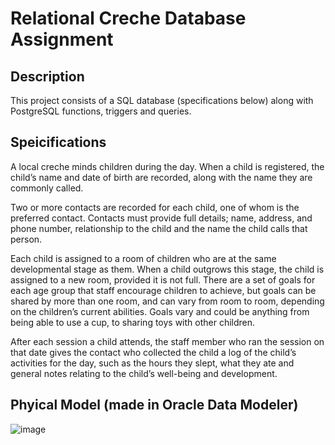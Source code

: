 # Relational Creche Database Assignment

## Description
This project consists of a SQL database (specifications below) along with PostgreSQL functions, triggers and queries.

## Speicifications
A local creche minds children during the day. When a child is registered, the child’s name and date of birth are recorded, along with the name they are commonly called. 
 
Two or more contacts are recorded for each child, one of whom is the preferred contact.  Contacts must provide full details; name, address, and phone number, relationship to the child and the name the child calls that person. 
 
Each child is assigned to a room of children who are at the same developmental stage as them.  When a child outgrows this stage, the child is assigned to a new room, provided it is not full.  There are a set of goals for each age group that staff encourage children to achieve, but goals can be shared by more than one room, and can vary from room to room, depending on the children’s current abilities.  Goals vary and could be anything from being able to use a cup, to sharing toys with other children.
 
After each session a child attends, the staff member who ran the session on that date gives the contact who collected the child a log of the child’s activities for the day, such as the hours they slept, what they ate and general notes relating to the child’s well-being and development.

## Phyical Model (made in Oracle Data Modeler)
![image](https://user-images.githubusercontent.com/85257187/206059978-daf18fda-6660-4807-bed9-63f5ceb9a0d6.png)


